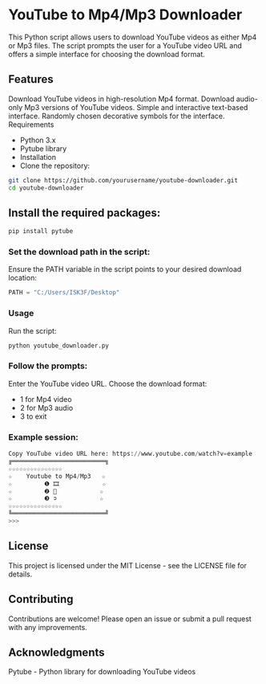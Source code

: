 # YouTube to Mp4/Mp3 Downloader
This Python script allows users to download YouTube videos as either Mp4 or Mp3 files. The script prompts the user for a YouTube video URL and offers a simple interface for choosing the download format.

## Features
Download YouTube videos in high-resolution Mp4 format.
Download audio-only Mp3 versions of YouTube videos.
Simple and interactive text-based interface.
Randomly chosen decorative symbols for the interface.
Requirements
- Python 3.x
- Pytube library
- Installation
- Clone the repository:

```bash
git clone https://github.com/yourusername/youtube-downloader.git
cd youtube-downloader
```

## Install the required packages:

```bash
pip install pytube
```

### Set the download path in the script:

Ensure the PATH variable in the script points to your desired download location:

```python
PATH = "C:/Users/ISK3F/Desktop"
```

### Usage
Run the script:

```bash
python youtube_downloader.py
```

### Follow the prompts:

Enter the YouTube video URL.
Choose the download format:
- 1 for Mp4 video
- 2 for Mp3 audio
- 3 to exit

### Example session:
```python
Copy YouTube video URL here: https://www.youtube.com/watch?v=example
╔══════════════════════════╗
☆☆☆☆☆☆☆☆☆☆☆☆☆☆☆
☆    𝚈𝚘𝚞𝚝𝚞𝚋𝚎 to Mp4/Mp3   ☆
☆         ❶ 🎞️            ☆
☆         ❷ 🎵            ☆
☆         ❸ ➲            ☆
☆☆☆☆☆☆☆☆☆☆☆☆☆☆☆
╚══════════════════════════╝
>>>

```
## License
This project is licensed under the MIT License - see the LICENSE file for details.

## Contributing
Contributions are welcome! Please open an issue or submit a pull request with any improvements.

## Acknowledgments
Pytube - Python library for downloading YouTube videos
